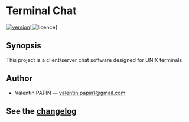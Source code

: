 # Terminal Chat

[![version][version-badge]][changelog][![licence][licence-badge]]

## Synopsis

This project is a client/server chat software designed for UNIX terminals.<br>

## Author

* Valentin PAPIN &mdash; <a href="mailto:valentin.papin1@gmail.com">valentin.papin1@gmail.com</a>

## See the [changelog]

[changelog]: ./CHANGELOG.md
[version-badge]: https://img.shields.io/badge/version-1.0.0-blue.svg
[LICENCE]: ./LICENCE
[licence-badge]: https://img.shields.io/aur/license/yaourt.svg
